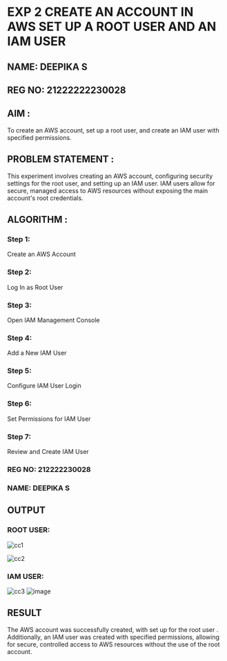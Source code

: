 # EXP 2 CREATE AN  ACCOUNT IN AWS SET UP A ROOT USER AND AN IAM USER 
## NAME: DEEPIKA S
## REG NO: 21222222230028
## AIM :
To create an AWS account, set up a root user, and create an IAM user with specified permissions.

## PROBLEM STATEMENT :
This experiment involves creating an AWS account, configuring security settings for the root user, and setting up an IAM user. IAM users allow for secure, managed access to AWS resources without exposing the main account's root credentials.

## ALGORITHM :

 ### Step 1:
 Create an AWS Account </br>
 ### Step 2:
 Log In as Root User </br>
 ### Step 3:
 Open IAM Management Console</br>
 ### Step 4:
 Add a New IAM User</br>
 ### Step 5:
 Configure IAM User Login</br>
 ### Step 6:
 Set Permissions for IAM User</br>
 ### Step 7:
 Review and Create IAM User</br>

### REG NO: 212222230028
### NAME: DEEPIKA S

## OUTPUT

### ROOT USER:

![cc1](https://github.com/user-attachments/assets/e9c1c05e-140b-4f11-afb9-16b66648a8ed)

![cc2](https://github.com/user-attachments/assets/ba023eda-252d-433d-a87c-4d3c74c77610)

 ### IAM USER:
![cc3](https://github.com/user-attachments/assets/5da429f7-d99b-4558-87ae-99c09ae9a6db)
![image](https://github.com/user-attachments/assets/cbf710bf-f7ad-409f-b8cc-2af30dfd9fcf)
## RESULT
The AWS account was successfully created, with set up for the root user . Additionally, an IAM user was created with specified permissions, allowing for secure, controlled access to AWS resources without the use of the root account. 

  


